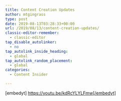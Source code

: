 ```yaml
---
title: Content Creation Updates
author: mtgingrass
type: post
date: 2019-08-13T03:28:33+00:00
url: /2019/08/13/content-creation-updates/
classic-editor-remember:
  - classic-editor
tap_disable_autolinker:
  - no
tap_autolink_inside_heading:
  - global
tap_autolink_random_placement:
  - global
categories:
  - Content Insider

---
```

[embedyt] https://youtu.be/kdRcYLYLFmw[/embedyt]